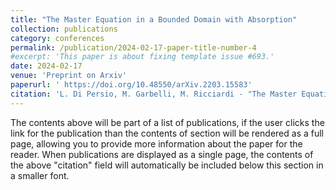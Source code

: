 ```yaml
---
title: "The Master Equation in a Bounded Domain with Absorption"
collection: publications
category: conferences
permalink: /publication/2024-02-17-paper-title-number-4
#excerpt: 'This paper is about fixing template issue #693.'
date: 2024-02-17
venue: 'Preprint on Arxiv'
paperurl: ' https://doi.org/10.48550/arXiv.2203.15583'
citation: 'L. Di Persio, M. Garbelli, M. Ricciardi - "The Master Equation in a Bounded Domain with Absorption" on Arxiv https://doi.org/10.48550/arXiv.2203.15583'
---
```


The contents above will be part of a list of publications, if the user clicks the link for the publication than the contents of section will be rendered as a full page, allowing you to provide more information about the paper for the reader. When publications are displayed as a single page, the contents of the above "citation" field will automatically be included below this section in a smaller font.

